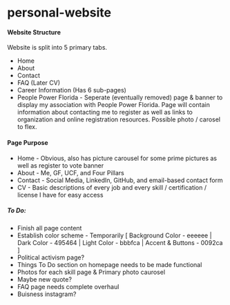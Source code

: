 # personal-website

#### Website Structure
Website is split into 5 primary tabs.
- Home
- About
- Contact
- FAQ (Later CV)
- Career Information (Has 6 sub-pages)
- People Power Florida - Seperate (eventually removed) page & banner to display my association with People Power Florida. Page will contain information about contacting me to register as well as links to organization and online registration resources. Possible photo / carosel to flex. 

#### Page Purpose
- Home - Obvious, also has picture carousel for some prime pictures as well as register to vote banner
- About - Me, GF, UCF, and Four Pillars
- Contact - Social Media, LinkedIn, GitHub, and email-based contact form
- CV - Basic descriptions of every job and every skill / certification / license I have for easy access

##### To Do:
- Finish all page content
- Establish color scheme - Temporarily [ Background Color - eeeeee | Dark Color - 495464 | Light Color - bbbfca | Accent & Buttons - 0092ca ]
- Political activism page?
- Things To Do section on homepage needs to be made functional
- Photos for each skill page & Primary photo caurosel
- Maybe new quote?
- FAQ page needs complete overhaul
- Buisness instagram?
